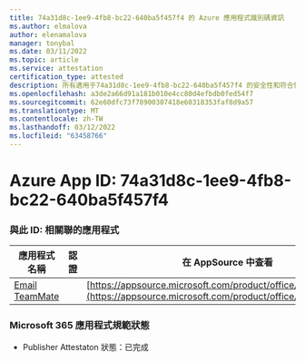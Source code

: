 ```yaml
---
title: 74a31d8c-1ee9-4fb8-bc22-640ba5f457f4 的 Azure 應用程式識別碼資訊
ms.author: elmalova
author: elenamalova
manager: tonybal
ms.date: 03/11/2022
ms.topic: article
ms.service: attestation
certification_type: attested
description: 所有適用于74a31d8c-1ee9-4fb8-bc22-640ba5f457f4 的安全性和符合性資訊資訊。
ms.openlocfilehash: a3de2a66d91a181b010e4cc80d4efbdb0fed54f7
ms.sourcegitcommit: 62e60dfc73f78900307418e60318353faf8d9a57
ms.translationtype: MT
ms.contentlocale: zh-TW
ms.lasthandoff: 03/12/2022
ms.locfileid: "63458766"
---
```

# <a name="azure-app-id-74a31d8c-1ee9-4fb8-bc22-640ba5f457f4"></a>Azure App ID: 74a31d8c-1ee9-4fb8-bc22-640ba5f457f4


### <a name="apps-associated-with-this-id"></a>與此 ID: 相關聯的應用程式
| **應用程式名稱** | **認證** | **在 AppSource 中查看** |
|--------------|---------------|-----------------------|
| [Email TeamMate](../forward/WA200002338) |  | [https://appsource.microsoft.com/product/office/WA200002338](https://appsource.microsoft.com/product/office/WA200002338) |

### <a name="microsoft-365-app-compliance-status"></a>Microsoft 365 應用程式規範狀態
- Publisher Attestaton 狀態：已完成
